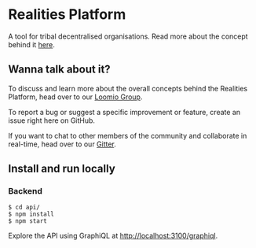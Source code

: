 # Realities Platform

A tool for tribal decentralised organisations. Read more about the concept behind it [here](https://docs.google.com/document/d/1UcHQ1_thfNaUlEBcfz9PACd6_lXsj5F2lvV6RfG0oOA/edit?usp=sharing).

## Wanna talk about it?

To discuss and learn more about the overall concepts behind the Realities Platform, head over to our [Loomio Group](https://www.loomio.org/g/cbghMtnL/borderland-realities).

To report a bug or suggest a specific improvement or feature, create an issue right here on GitHub.

If you want to chat to other members of the community and collaborate in real-time, head over to our [Gitter](https://gitter.im/realities).

## Install and run locally

### Backend

```
$ cd api/
$ npm install
$ npm start
```

Explore the API using GraphiQL at [http://localhost:3100/graphiql](http://localhost:3100/graphiql). 
